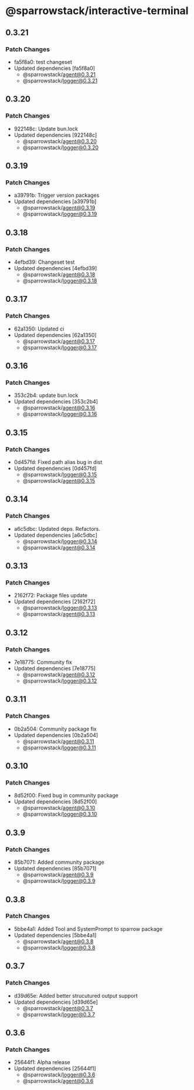 # @sparrowstack/interactive-terminal

## 0.3.21

### Patch Changes

- fa5f8a0: test changeset
- Updated dependencies [fa5f8a0]
    - @sparrowstack/agent@0.3.21
    - @sparrowstack/logger@0.3.21

## 0.3.20

### Patch Changes

- 922148c: Update bun.lock
- Updated dependencies [922148c]
    - @sparrowstack/agent@0.3.20
    - @sparrowstack/logger@0.3.20

## 0.3.19

### Patch Changes

- a39791b: Trigger version packages
- Updated dependencies [a39791b]
    - @sparrowstack/agent@0.3.19
    - @sparrowstack/logger@0.3.19

## 0.3.18

### Patch Changes

- 4efbd39: Changeset test
- Updated dependencies [4efbd39]
    - @sparrowstack/agent@0.3.18
    - @sparrowstack/logger@0.3.18

## 0.3.17

### Patch Changes

- 62a1350: Updated ci
- Updated dependencies [62a1350]
    - @sparrowstack/agent@0.3.17
    - @sparrowstack/logger@0.3.17

## 0.3.16

### Patch Changes

- 353c2b4: update bun.lock
- Updated dependencies [353c2b4]
    - @sparrowstack/agent@0.3.16
    - @sparrowstack/logger@0.3.16

## 0.3.15

### Patch Changes

- 0d457fd: Fixed path alias bug in dist
- Updated dependencies [0d457fd]
    - @sparrowstack/logger@0.3.15
    - @sparrowstack/agent@0.3.15

## 0.3.14

### Patch Changes

- a6c5dbc: Updated deps. Refactors.
- Updated dependencies [a6c5dbc]
    - @sparrowstack/logger@0.3.14
    - @sparrowstack/agent@0.3.14

## 0.3.13

### Patch Changes

- 2162f72: Package files update
- Updated dependencies [2162f72]
    - @sparrowstack/logger@0.3.13
    - @sparrowstack/agent@0.3.13

## 0.3.12

### Patch Changes

- 7e18775: Community fix
- Updated dependencies [7e18775]
    - @sparrowstack/agent@0.3.12
    - @sparrowstack/logger@0.3.12

## 0.3.11

### Patch Changes

- 0b2a504: Community package fix
- Updated dependencies [0b2a504]
    - @sparrowstack/agent@0.3.11
    - @sparrowstack/logger@0.3.11

## 0.3.10

### Patch Changes

- 8d52f00: Fixed bug in community package
- Updated dependencies [8d52f00]
    - @sparrowstack/agent@0.3.10
    - @sparrowstack/logger@0.3.10

## 0.3.9

### Patch Changes

- 85b7071: Added community package
- Updated dependencies [85b7071]
    - @sparrowstack/agent@0.3.9
    - @sparrowstack/logger@0.3.9

## 0.3.8

### Patch Changes

- 5bbe4a1: Added Tool and SystemPrompt to sparrow package
- Updated dependencies [5bbe4a1]
    - @sparrowstack/agent@0.3.8
    - @sparrowstack/logger@0.3.8

## 0.3.7

### Patch Changes

- d39d65e: Added better strucutured output support
- Updated dependencies [d39d65e]
    - @sparrowstack/agent@0.3.7
    - @sparrowstack/logger@0.3.7

## 0.3.6

### Patch Changes

- 25644f1: Alpha release
- Updated dependencies [25644f1]
    - @sparrowstack/logger@0.3.6
    - @sparrowstack/agent@0.3.6
